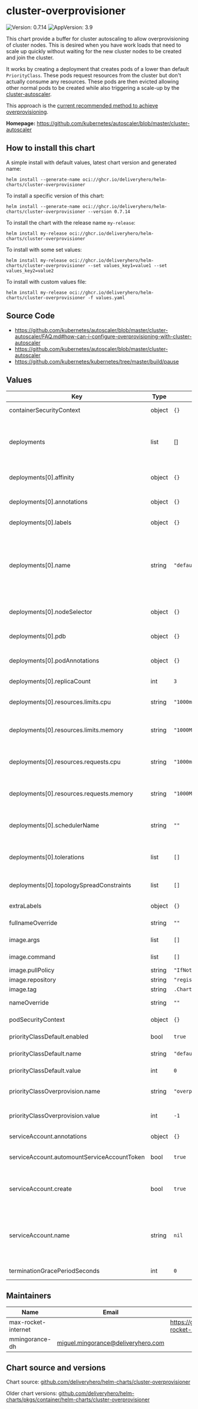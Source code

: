# cluster-overprovisioner

![Version: 0.7.14](https://img.shields.io/badge/Version-0.7.14-informational?style=flat-square) ![AppVersion: 3.9](https://img.shields.io/badge/AppVersion-3.9-informational?style=flat-square)

This chart provide a buffer for cluster autoscaling to allow overprovisioning of cluster nodes. This is desired when you have work loads that need to scale up quickly without waiting for the new cluster nodes to be created and join the cluster.

It works by creating a deployment that creates pods of a lower than default `PriorityClass`. These pods request resources from the cluster but don't actually consume any resources. These pods are then evicted allowing other normal pods to be created while also triggering a scale-up by the [cluster-autoscaler](https://github.com/kubernetes/autoscaler/blob/master/cluster-autoscaler).

This approach is the [current recommended method to achieve overprovisioning](https://github.com/kubernetes/autoscaler/blob/master/cluster-autoscaler/FAQ.md#how-can-i-configure-overprovisioning-with-cluster-autoscaler).

**Homepage:** <https://github.com/kubernetes/autoscaler/blob/master/cluster-autoscaler>

## How to install this chart

A simple install with default values, latest chart version and generated name:

```console
helm install --generate-name oci://ghcr.io/deliveryhero/helm-charts/cluster-overprovisioner
```

To install a specific version of this chart:

```console
helm install --generate-name oci://ghcr.io/deliveryhero/helm-charts/cluster-overprovisioner --version 0.7.14
```

To install the chart with the release name `my-release`:

```console
helm install my-release oci://ghcr.io/deliveryhero/helm-charts/cluster-overprovisioner
```

To install with some set values:

```console
helm install my-release oci://ghcr.io/deliveryhero/helm-charts/cluster-overprovisioner --set values_key1=value1 --set values_key2=value2
```

To install with custom values file:

```console
helm install my-release oci://ghcr.io/deliveryhero/helm-charts/cluster-overprovisioner -f values.yaml
```

## Source Code

* <https://github.com/kubernetes/autoscaler/blob/master/cluster-autoscaler/FAQ.md#how-can-i-configure-overprovisioning-with-cluster-autoscaler>
* <https://github.com/kubernetes/autoscaler/blob/master/cluster-autoscaler>
* <https://github.com/kubernetes/kubernetes/tree/master/build/pause>

## Values

| Key | Type | Default | Description |
|-----|------|---------|-------------|
| containerSecurityContext | object | `{}` | Container security context object |
| deployments | list | [] | Define optional additional deployments - A default deployment is included by default |
| deployments[0].affinity | object | `{}` | Default Deployment - Map of node/pod affinities |
| deployments[0].annotations | object | `{}` | Default Deployment - Annotations to add to the deployment |
| deployments[0].labels | object | `{}` | Default Deployment - Optional labels |
| deployments[0].name | string | `"default"` | Default Deployment - Name for additional deployments (will be added as label cluster-over-provisioner-name, so you can match it with affinity rules) |
| deployments[0].nodeSelector | object | `{}` | Default Deployment - Node labels for pod assignment |
| deployments[0].pdb | object | `{}` | Default Deployment - Optional PodDisruptionBudget |
| deployments[0].podAnnotations | object | `{}` | Default Deployment - Annotations to add to the pods |
| deployments[0].replicaCount | int | `3` | Default Deployment - Number of replicas |
| deployments[0].resources.limits.cpu | string | `"1000m"` | Default Deployment - CPU limit for the overprovision pods |
| deployments[0].resources.limits.memory | string | `"1000Mi"` | Default Deployment - Memory limit for the overprovision pods |
| deployments[0].resources.requests.cpu | string | `"1000m"` | Default Deployment - CPU requested for the overprovision pods |
| deployments[0].resources.requests.memory | string | `"1000Mi"` | Default Deployment - Memory requested for the overprovision pods |
| deployments[0].schedulerName | string | `""` | Default Deployment - Override the scheduler for overprovision pods |
| deployments[0].tolerations | list | `[]` | Default Deployment - Optional deployment tolerations |
| deployments[0].topologySpreadConstraints | list | `[]` | Default Deployment - Optional topology spread constraints |
| extraLabels | object | `{}` | Apply extra labels to common labels |
| fullnameOverride | string | `""` | Override the fullname of the chart |
| image.args | list | `[]` | Override container args |
| image.command | list | `[]` | Override container command |
| image.pullPolicy | string | `"IfNotPresent"` | Container pull policy |
| image.repository | string | `"registry.k8s.io/pause"` | Image repository |
| image.tag | string | `.Chart.AppVersion` | Image tag |
| nameOverride | string | `""` | Override the name of the chart |
| podSecurityContext | object | `{}` | Pod security context object |
| priorityClassDefault.enabled | bool | `true` | If true, enable default priorityClass |
| priorityClassDefault.name | string | `"default"` | Name of the default priorityClass |
| priorityClassDefault.value | int | `0` | Priority value of the default priorityClass |
| priorityClassOverprovision.name | string | `"overprovisioning"` | Name of the overprovision priorityClass |
| priorityClassOverprovision.value | int | `-1` | Priority value of the overprovision priorityClass |
| serviceAccount.annotations | object | `{}` | Additional Service Account annotations |
| serviceAccount.automountServiceAccountToken | bool | `true` | Automount API credentials for a Service Account |
| serviceAccount.create | bool | `true` | Determine whether a Service Account should be created or it should reuse an exiting one |
| serviceAccount.name | string | `nil` | The name of the ServiceAccount to use. If not set and create is `true`, a name is generated using the fullname template |
| terminationGracePeriodSeconds | int | `0` | Time for graceful pod termination |

## Maintainers

| Name | Email | Url |
| ---- | ------ | --- |
| max-rocket-internet |  | <https://github.com/max-rocket-internet> |
| mmingorance-dh | <miguel.mingorance@deliveryhero.com> |  |

## Chart source and versions

Chart source: [github.com/deliveryhero/helm-charts/cluster-overprovisioner](https://github.com/deliveryhero/helm-charts/tree/master/stable/cluster-overprovisioner)

Older chart versions: [github.com/deliveryhero/helm-charts/pkgs/container/helm-charts/cluster-overprovisioner](https://github.com/deliveryhero/helm-charts/pkgs/container/helm-charts%2Fcluster-overprovisioner)
